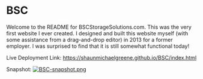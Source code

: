 # BSC

Welcome to the README for BSCStorageSolutions.com. This was the very first website I ever created. I designed and built this website myself (with some assistance from a drag-and-drop editor) in 2013 for a former employer. I was surprised to find that it is still somewhat functional today! 


Live Deployment Link: https://shaunmichaelgreene.github.io/BSC/index.html

Snapshot: [![BSC-snapshot.png](https://i.postimg.cc/vHnJDfzM/BSC-snapshot.png)](https://postimg.cc/dLqHx7pS)
